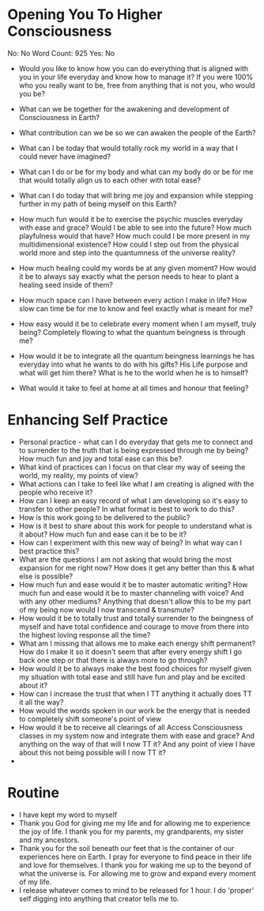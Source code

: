 # Opening You To Higher Consciousness

No: No
Word Count: 925
Yes: No

- Would you like to know how you can do everything that is aligned with you in your life everyday and know how to manage it?
If you were 100% who you really want to be, free from anything that is not you, who would you be?
- What can we be together for the awakening and development of Consciousness in Earth?
- What contribution can we be so we can awaken the people of the Earth?
- What can I be today that would totally rock my world in a way that I could never have imagined?
- What can I do or be for my body and what can my body do or be for me that would totally align us to each other with total ease?

- What can I do today that will bring me joy and expansion while stepping further in my path of being myself on this Earth?
- How much fun would it be to exercise the psychic muscles everyday with ease and grace? Would I be able to see into the future? How much playfulness would that have? How much could I be more present in my multidimensional existence? How could I step out from the physical world more and step into the quantumness of the universe reality?
- How much healing could my words be at any given moment? How would it be to always say exactly what the person needs to hear to plant a healing seed inside of them?
- How much space can I have between every action I make in life? How slow can time be for me to know and feel exactly what is meant for me?
- How easy would it be to celebrate every moment when I am myself, truly being? Completely flowing to what the quantum beingness is through me?
- How would it be to integrate all the quantum beingness learnings he has everyday into what he wants to do with his gifts? His Life purpose and what will get him there? What is he to the world when he is to himself?
- What would it take to feel at home at all times and honour that feeling?

# Enhancing Self Practice

- Personal practice - what can I do everyday that gets me to connect and to surrender to the truth that is being expressed through me by being? How much fun and joy and total ease can this be?
- What kind of practices can I focus on that clear my way of seeing the world, my reality, my points of view?
- What actions can I take to feel like what I am creating is aligned with the people who receive it?
- How can I keep an easy record of what I am developing so it's easy to transfer to other people? In what format is best to work to do this?
- How is this work going to be delivered to the public?
- How is it best to share about this work for people to understand what is it about? How much fun and ease can it be to be it?
- How can I experiment with this new way of being? In what way can I best practice this?
- What are the questions I am not asking that would bring the most expansion for me right now? How does it get any better than this & what else is possible?
- How much fun and ease would it be to master automatic writing? How much fun and ease would it be to master channeling with voice? And with any other mediums? Anything that doesn't allow this to be my part of my being now would I now transcend & transmute?
- How would it be to totally trust and totally surrender to the beingness of myself and have total confidence and courage to move from there into the highest loving response all the time?
- What am I missing that allows me to make each energy shift permanent? How do I make it so it doesn't seem that after every energy shift I go back one step or that there is always more to go through?
- How would it be to always make the best food choices for myself given my situation with total ease and still have fun and play and be excited about it?
- How can I increase the trust that when I TT anything it actually does TT it all the way?
- How would the words spoken in our work be the energy that is needed to completely shift someone's point of view
- How would it be to receive all clearings of all Access Consciousness classes in my system now and integrate them with ease and grace? And anything on the way of that will I now TT it? And any point of view I have about this not being possible will I now TT it?
- 

# Routine

- I have kept my word to myself
- Thank you God for giving me my life and for allowing me to experience the joy of life. I thank you for my parents, my grandparents, my sister and my ancestors.
- Thank you for the soil beneath our feet that is the container of our experiences here on Earth. I pray for everyone to find peace in their life and love for themselves. I thank you for waking me up to the beyond of what the universe is. For allowing me to grow and expand every moment of my life.
- I release whatever comes to mind to be released for 1 hour. I do 'proper' self digging into anything that creator tells me to.